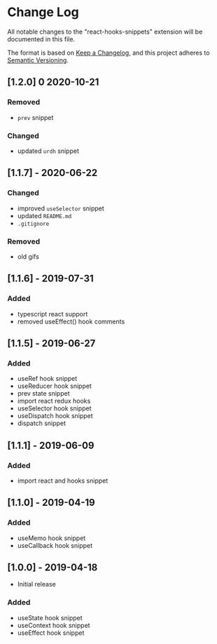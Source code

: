 # Change Log

All notable changes to the "react-hooks-snippets" extension will be documented in this file.

The format is based on [Keep a Changelog](https://keepachangelog.com/en/1.0.0/),
and this project adheres to [Semantic Versioning](https://semver.org/spec/v2.0.0.html).

## [1.2.0] 0 2020-10-21

### Removed
- `prev` snippet

### Changed
- updated `urdh` snippet

## [1.1.7] - 2020-06-22

### Changed
- improved `useSelector` snippet
- updated `README.md`
- `.gitignore`

### Removed
- old gifs


## [1.1.6] - 2019-07-31

### Added
- typescript react support
- removed useEffect() hook comments


## [1.1.5] - 2019-06-27

### Added
- useRef hook snippet
- useReducer hook snippet
- prev state snippet
- import react redux hooks
- useSelector hook snippet
- useDispatch hook snippet
- dispatch snippet


## [1.1.1] - 2019-06-09

### Added
- import react and hooks snippet


## [1.1.0] - 2019-04-19

### Added
- useMemo hook snippet
- useCallback hook snippet


## [1.0.0] -  2019-04-18

- Initial release

### Added
- useState hook snippet
- useContext hook snippet
- useEffect hook snippet